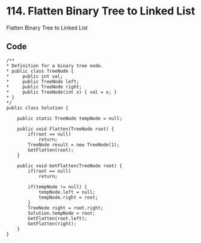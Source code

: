 # 114. Flatten Binary Tree to Linked List
Flatten Binary Tree to Linked List

## Code
    /**
    * Definition for a binary tree node.
    * public class TreeNode {
    *     public int val;
    *     public TreeNode left;
    *     public TreeNode right;
    *     public TreeNode(int x) { val = x; }
    * }
    */
    public class Solution {
        
        public static TreeNode tempNode = null;
        
        public void Flatten(TreeNode root) {
            if(root == null)
                return;
            TreeNode result = new TreeNode(1);
            GetFlatten(root);
        }
        
        public void GetFlatten(TreeNode root) {
            if(root == null)
                return;
            
            if(tempNode != null) {
                tempNode.left = null;
                tempNode.right = root;
            }
            TreeNode right = root.right;
            Solution.tempNode = root;
            GetFlatten(root.left);
            GetFlatten(right);
        }
    }